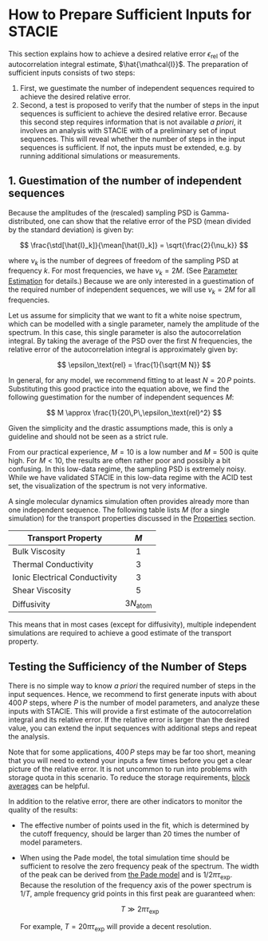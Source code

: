 # How to Prepare Sufficient Inputs for STACIE

This section explains how to achieve a desired relative error $\epsilon_\text{rel}$
of the autocorrelation integral estimate, $\hat{\mathcal{I}}$.
The preparation of sufficient inputs consists of two steps:

1. First, we guestimate the number of independent sequences required
   to achieve the desired relative error.
2. Second, a test is proposed to verify that the number of steps in the input sequences
   is sufficient to achieve the desired relative error.
   Because this second step requires information that is not available *a priori*,
   it involves an analysis with STACIE with of a preliminary set of input sequences.
   This will reveal whether the number of steps in the input sequences is sufficient.
   If not, the inputs must be extended, e.g. by running additional simulations or measurements.

## 1. Guestimation of the number of independent sequences

Because the amplitudes of the (rescaled) sampling PSD is Gamma-distributed,
one can show that the relative error of the PSD (mean divided by the standard deviation)
is given by:

$$
    \frac{\std[\hat{I}_k]}{\mean[\hat{I}_k]} = \sqrt{\frac{2}{\nu_k}}
$$

where $\nu_k$ is the number of degrees of freedom of the sampling PSD at frequency $k$.
For most frequencies, we have $\nu_k=2M$.
(See [Parameter Estimation](../autocorrelation_integral/statistics.md) for details.)
Because we are only interested in a guestimation of the required number of independent sequences,
we will use $\nu_k=2M$ for all frequencies.

Let us assume for simplicity that we want to fit a white noise spectrum,
which can be modelled with a single parameter, namely the amplitude of the spectrum.
In this case, this single parameter is also the autocorrelation integral.
By taking the average of the PSD over the first $N$ frequencies,
the relative error of the autocorrelation integral is approximately given by:

$$
    \epsilon_\text{rel} = \frac{1}{\sqrt{M N}}
$$

In general, for any model, we recommend fitting to at least $N=20\,P$ points.
Substituting this good practice into the equation above,
we find the following guestimation for the number of independent sequences $M$:

$$
    M \approx \frac{1}{20\,P\,\epsilon_\text{rel}^2}
$$

Given the simplicity and the drastic assumptions made,
this is only a guideline and should not be seen as a strict rule.

From our practical experience, $M=10$ is a low number and $M=500$ is quite high.
For $M<10$, the results are often rather poor and possibly a bit confusing.
In this low-data regime, the sampling PSD is extremely noisy.
While we have validated STACIE in this low-data regime with the ACID test set,
the visualization of the spectrum is not very informative.

A single molecular dynamics simulation often provides already more than one independent sequence.
The following table lists $M$ (for a single simulation) for the transport properties discussed
in the [Properties](../properties/index.md) section.

| Transport Property |  $M$  |
| ------------------ | :---: |
| Bulk Viscosity | $1$ |
| Thermal Conductivity | $3$ |
| Ionic Electrical Conductivity | $3$ |
| Shear Viscosity | $5$ |
| Diffusivity | $3N_\text{atom}$ |

This means that in most cases (except for diffusivity), multiple independent simulations
are required to achieve a good estimate of the transport property.

## Testing the Sufficiency of the Number of Steps

There is no simple way to know *a priori* the required number of steps in the input sequences.
Hence, we recommend to first generate inputs with about $400\,P$ steps,
where $P$ is the number of model parameters, and analyze these inputs with STACIE.
This will provide a first estimate of the autocorrelation integral and its relative error.
If the relative error is larger than the desired value,
you can extend the input sequences with additional steps and repeat the analysis.

Note that for some applications, $400\,P$ steps may be far too short,
meaning that you will need to extend your inputs a few times
before you get a clear picture of the relative error.
It is not uncommon to run into problems with storage quota in this scenario.
To reduce the storage requirements, [block averages](block_averages.md) can be helpful.

In addition to the relative error, there are other indicators to monitor
the quality of the results:

- The effective number of points used in the fit, which is determined by the cutoff frequency,
  should be larger than 20 times the number of model parameters.
- When using the Pade model, the total simulation time should be sufficient
  to resolve the zero frequency peak of the spectrum.
  The width of the peak can be derived from
  [the Pade model](../autocorrelation_integral/model.md)
  and is $1/2\pi\tau_\text{exp}$.
  Because the resolution of the frequency axis of the power spectrum is $1/T$,
  ample frequency grid points in this first peak are guaranteed when:

  $$
      T \gg 2\pi\tau_\text{exp}
  $$

  For example, $T = 20\pi\tau_\text{exp}$ will provide a decent resolution.
